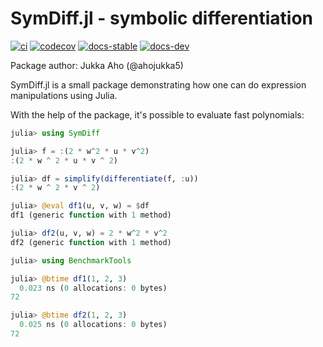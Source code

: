 # SymDiff.jl - symbolic differentiation

[![ci][ci-img]][ci-url]
[![codecov][codecov-img]][codecov-url]
[![docs-stable][docs-stable-img]][docs-stable-url]
[![docs-dev][docs-dev-img]][docs-dev-url]

[ci-img]: https://github.com/ahojukka5/SymDiff.jl/workflows/CI/badge.svg
[ci-url]: https://github.com/ahojukka5/SymDiff.jl/actions?query=workflow%3ACI+branch%3Amaster
[codecov-img]: https://codecov.io/gh/ahojukka5/SymDiff.jl/branch/master/graph/badge.svg?token=tm03mv3OQ7
[codecov-url]: https://codecov.io/gh/ahojukka5/SymDiff.jl
[docs-stable-img]: https://img.shields.io/badge/docs-stable-blue.svg
[docs-stable-url]: https://ahojukka5.github.io/SymDiff.jl/stable
[docs-dev-img]: https://img.shields.io/badge/docs-dev-blue.svg
[docs-dev-url]: https://ahojukka5.github.io/SymDiff.jl/dev

Package author: Jukka Aho (@ahojukka5)

SymDiff.jl is a small package demonstrating how one can do expression
manipulations using Julia.

With the help of the package, it's possible to evaluate fast polynomials:

```julia
julia> using SymDiff

julia> f = :(2 * w^2 * u * v^2)
:(2 * w ^ 2 * u * v ^ 2)

julia> df = simplify(differentiate(f, :u))
:(2 * w ^ 2 * v ^ 2)

julia> @eval df1(u, v, w) = $df
df1 (generic function with 1 method)

julia> df2(u, v, w) = 2 * w^2 * v^2
df2 (generic function with 1 method)

julia> using BenchmarkTools

julia> @btime df1(1, 2, 3)
  0.023 ns (0 allocations: 0 bytes)
72

julia> @btime df2(1, 2, 3)
  0.025 ns (0 allocations: 0 bytes)
72
```
